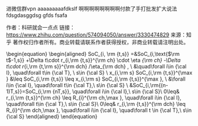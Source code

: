 进微信群vpn
aaaaaaaaafdkslf
啊啊啊啊啊啊啊啊付款了手打批发扩大说法
fdsgdasggdsg
gfds
fsafa


作者：科研就会一点点
链接：https://www.zhihu.com/question/574094050/answer/3330474829
来源：知乎
著作权归作者所有。商业转载请联系作者获得授权，非商业转载请注明出处。

\begin{equation}
\begin{aligned}
 SoC_{i, \rm {t,s}} =&SoC_{i,\text{$\rm t$-$1$,s}} +\Delta t\cdot r_{i,\rm {t,s}}^{\rm ch} \cdot \eta
_{\rm ch} -\Delta t\cdot r_{i,\rm {t,\rm s}}^{\rm dch} /\eta_{\rm dch} , \\
 &\quad\forall i\in {\cal I}, \quad\forall t\in {\cal T}, \ s\in {\cal S}
\\
 x_{i,\rm s} SoC_{i,\rm {t,s}}^{\max } &\leq  SoC_{i,\rm {t,s}} \leq x_{i,\rm s}
SoC_{i,\rm {t,s}}^{\max }, \\
 &\forall i\in {\cal I}, \quad\forall t\in {\cal T},\ s\in {\cal S}
\\
&SoC_{i,\rm{(n-1)T,s}}=SoC_{i,\rm {nT,s}}, \quad\forall i\in {\cal I},\ s\in {\cal
S}\\
0\leq& r_{i,\rm {t,s}}^{\rm ch} \leq R_{i}^{\rm ch,\max }, \quad\forall i\in {\cal
I}, \quad\forall t\in {\cal T},\ s\in {\cal S}\\
0\leq& r_{i,\rm {t,s}}^{\rm dch} \leq R_{i}^{\rm dch,\max }, \quad\forall i\in {\cal
I}, \quad\forall t \in {\cal T},\ s\in {\cal S}
\end{aligned}
\end{equation}